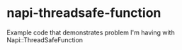 # napi-threadsafe-function
Example code that demonstrates problem I'm having with Napi::ThreadSafeFunction
